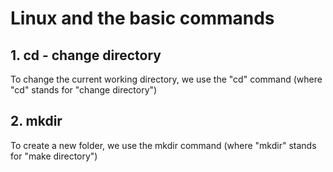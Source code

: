# Linux and the basic commands
## 1. cd - change directory
To change the current working directory, we use the "cd" command (where "cd" stands for "change directory")

## 2. mkdir 
To create a new folder, we use the mkdir command (where "mkdir" stands for "make directory")

 
